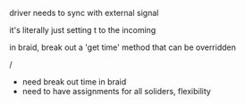 driver needs to sync with external signal 

it's literally just setting t to the incoming

in braid, break out a 'get time' method that can be overridden

/

- need break out time in braid
- need to have assignments for all soliders, flexibility